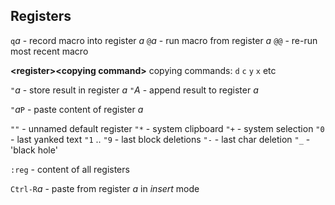 ## Registers

`q`*a* - record macro into register *a*
`@`*a* - run macro from register *a*
`@@` - re-run most recent macro

**\<register\>\<copying command\>**
copying commands: `d` `c` `y` `x` etc

`"`*a* - store result in register *a*
`"`*A* - append result to register *a*

`"`*a*`P` - paste content of register *a*

`""` - unnamed default register
`"*` - system clipboard
`"+` - system selection
`"0` - last yanked text
`"1` .. `"9` - last block deletions
`"-` - last char deletion
`"_` - 'black hole'

`:reg` - content of all registers

`Ctrl-R`*a* - paste from register *a* in _insert_ mode

